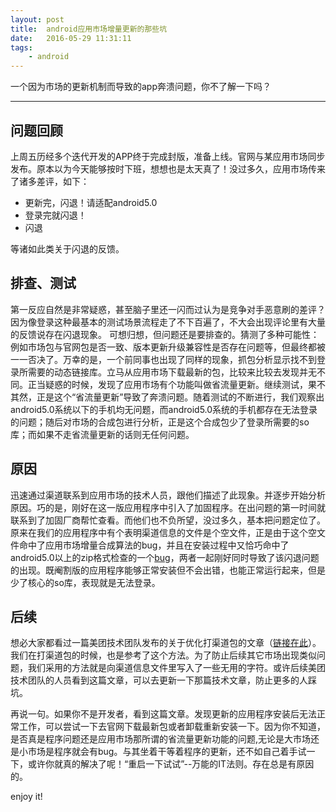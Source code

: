 ```yaml
---
layout: post
title:  android应用市场增量更新的那些坑
date:   2016-05-29 11:31:11
tags:
    - android
---
```


一个因为市场的更新机制而导致的app奔溃问题，你不了解一下吗？


* * *

## 问题回顾
上周五历经多个迭代开发的APP终于完成封版，准备上线。官网与某应用市场同步发布。原本以为今天能够按时下班，想想也是太天真了！没过多久，应用市场传来了诸多差评，如下：

* 更新完，闪退！请适配android5.0 
* 登录完就闪退！
* 闪退

等诸如此类关于闪退的反馈。

## 排查、测试
第一反应自然是非常疑惑，甚至脑子里还一闪而过认为是竞争对手恶意刷的差评？因为像登录这种最基本的测试场景流程走了不下百遍了，不大会出现评论里有大量的反馈说存在闪退现象。
可想归想，但问题还是要排查的。猜测了多种可能性：例如市场包与官网包是否一致、版本更新升级兼容性是否存在问题等，但最终都被一一否决了。万幸的是，一个前同事也出现了同样的现象，抓包分析显示找不到登录所需要的动态链接库。立马从应用市场下载最新的包，比较来比较去发现并无不同。正当疑惑的时候，发现了应用市场有个功能叫做省流量更新。继续测试，果不其然，正是这个“省流量更新”导致了奔溃问题。随着测试的不断进行，我们观察出android5.0系统以下的手机均无问题，而android5.0系统的手机都存在无法登录的问题；随后对市场的合成包进行分析，正是这个合成包少了登录所需要的so库；而如果不走省流量更新的话则无任何问题。

## 原因
迅速通过渠道联系到应用市场的技术人员，跟他们描述了此现象。并逐步开始分析原因。巧的是，刚好在这一版应用程序中引入了加固程序。在出问题的第一时间就联系到了加固厂商帮忙查看。而他们也不负所望，没过多久，基本把问题定位了。
原来在我们的应用程序中有个表明渠道信息的文件是个空文件，正是由于这个空文件命中了应用市场增量合成算法的bug，并且在安装过程中又恰巧命中了android5.0以上的zip格式检查的一个[bug](https://android.googlesource.com/platform/system/core/+/50afc159b3bba06cd02648b1e287ba06d4fac059%5E%21/libziparchive/zip_archive.cc )，两者一起刚好同时导致了该闪退问题的出现。既阉割版的应用程序能够正常安装但不会出错，也能正常运行起来，但是少了核心的so库，表现就是无法登录。

## 后续
想必大家都看过一篇美团技术团队发布的关于优化打渠道包的文章（[链接在此](http://tech.meituan.com/mt-apk-packaging.html)）。我们在打渠道包的时候，也是参考了这个方法。为了防止后续其它市场出现类似问题，我们采用的方法就是向渠道信息文件里写入了一些无用的字符。或许后续美团技术团队的人员看到这篇文章，可以去更新一下那篇技术文章，防止更多的人踩坑。

再说一句。如果你不是开发者，看到这篇文章。发现更新的应用程序安装后无法正常工作，可以尝试一下去官网下载最新包或者卸载重新安装一下。因为你不知道，是否真是程序问题还是应用市场那所谓的省流量更新功能的问题,无论是大市场还是小市场是程序就会有bug。与其坐着干等着程序的更新，还不如自己着手试一下，或许你就真的解决了呢！“重启一下试试”--万能的IT法则。存在总是有原因的。

enjoy it!

